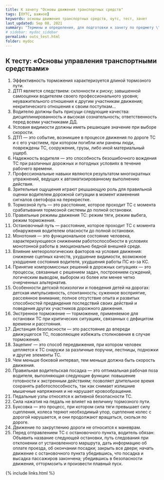 ```yaml
---
title: К зачету "Основы движения транспортных средств"
tags: [ОУТС, важное]
keywords: основы движения транспортных средств, оутс, тест, зачет
last_updated: Sep 08, 2021
summary: "Термины и определения, для подготовки к зачету по предмету \"Основы движения транспортных средств\""
# sidebar: mydoc_sidebar
permalink: outs_test.html
folder: mydoc
---
```


## К тесту: «Основы управления транспортными средствами»

1. Эффективность торможения характеризуется длиной тормозного пути.
2. ДТП является следствием: склонности к риску; завышенной самооценки водителем своего профессионального уровня; неуважительного отношения к другим участникам движения; некритического отношения к своим поступкам…
3. Водителю должны быть присущи следующие качества: дисциплинированность и высокая сознательность; ответственность перед всеми участниками ДД.
4. Условия видимости должны иметь решающее значение при выборе скорости.
5. ДТП — это событие, возникшее в процессе движения по дороге ТС и с его участием, при котором погибли или ранены люди, повреждены ТС, сооружения, грузы, либо иной материальный ущерб.
6. Надежность водителя — это способность безошибочного вождения ТС при различных дорожных и погодных условиях в течение рабочего времени.
7. Профессиональные навыки являются результатом многократных упражнений, ведущих к автоматизированному выполнению действия.
8. Зрительные ощущения играют решшающую роль для правильной оценки водителем дорожной ситуации в момент изменения сигналов светофора на перекрестке.
9. Тормозной путь — это расстояние, которое проходит ТС с момента срабатывания тормозной системы до полной остановки.
10. Правильные режимы движения ТС: режим тяги, режим выбега, режим торможения.
11. Остановочный путь — расстояние, которое проходит ТС с момента обнаружения водителем опасности до полной остановки.
12. Монотония — это функциональное состояние человека, характеризующееся снижением работоспособности в условиях монотонной работы в эмоционально бедной внешней среде.
13. Влияние метеорологических факторов на условия движения: снижение сцепных качеств, ухудшение видимости, возможное уходшение состояния водителя, ухудшения работы ПС из-за КС.
14. Принятие компромиссных решений в дорожных ситуациях — это процессы, связанные с решением задач, построением суждений, логическим выводом, выбором из более или менее четко очерченных альтернатив.
15. Особенности детской психологии и поведения детей на дорогах: детская импульсивность, спонтанность; суженное восприятие, рассеянное внимание; полное отсутствие опыта и развитых способностей предвидения последствий своих действий и поведения других участников дорожного движения.
16. Экстренное торможение — торможение, применяемое для остановки ТС при критических ситуациях, связанных с дефицитом времени и расстояния.
17. Дистанция безопасности — это расстояние до впереди движущегося ТС, позволяющее избежать столкновения в случае торможения.
18. Зацепинг — это способ передвижения, при котором человек цепляется к ТС снаружи за различные поручни, лестницы, подножки и другие элементы ТС.
19. Чем меньше боковой интервал, тем меньше должна быть скорость движения.
20. Правильная водительская посадка — это оптимальная рабочая поза водителя, выполняющая следующие функции: повышение готовности к экстренным действиям; позволяет длительное время сохранять работоспособность, так как снимает излишние мышечные напряжения и не нарушает кровообращение.
21. Педальные узлы относятся к активной безопасности ТС.
22. Сила нажатия на педаль не влияет на величину тормозного пути.
23. Буксовка — это процесс, при котором сила тяги превышает силу сцепления, колеса теряют необходимый упор, сцепление колес с дорогой нарушается, и они продолжают вращаться, скользя по дороге.
24. Движение по закруглению дороги не относится к маневрам.
25. Перед отправлением ТС с остановочного пункта, водитель обязан: Объявить название следующей остановки, путь следования при отклонении от установленного маршрута, дать информацию об оплате проезда, об окончании посадки; закрыть все двери; начать движение с остановочного пункта убедившись, что посадка и высадка пассажиров закончена; убедившись в безопасности движения, оттормозить и произвести плавный пуск.


{% include links.html %}
